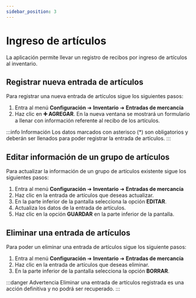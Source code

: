 ```yaml
---
sidebar_position: 3
---
```


# Ingreso de artículos

La aplicación permite llevar un registro de recibos por ingreso de artículos al inventario.

## Registrar nueva entrada de artículos

Para registrar una nueva entrada de artículos sigue los siguientes pasos:

1. Entra al menú **Configuración** ➜ **Inventario** ➜ **Entradas de mercancía**
2. Haz clic en  **➕ AGREGAR**. En la nueva ventana se mostrará un formulario a llenar con información referente al recibo de los artículos.  

:::info Información
Los datos marcados con asterisco (*) son obligatorios y deberán ser llenados para poder registrar la entrada de artículos.
:::

## Editar información de un grupo de artículos

Para actualizar la información de un grupo de artículos existente sigue los siguientes pasos:

1. Entra al menú **Configuración** ➜ **Inventario** ➜ **Entradas de mercancía**
2. Haz clic en la entrada de artículos que deseas actualizar.
3. En la parte inferior de la pantalla selecciona la opción **EDITAR**.
4. Actualiza los datos de la entrada de artículos.
5. Haz clic en la opción **GUARDAR** en la parte inferior de la pantalla.

## Eliminar una entrada de artículos

Para poder un eliminar una entrada de artículos sigue los siguiente pasos:

1. Entra al menú **Configuración** ➜ **Inventario** ➜ **Entradas de mercancía**
2. Haz clic en la entrada de artículos que deseas eliminar.
3. En la parte inferior de la pantalla selecciona la opción **BORRAR**.

:::danger Advertencia
Eliminar una entrada de artículos registrada es una acción definitiva y no podrá ser recuperado.
:::
